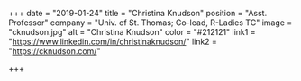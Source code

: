 +++
date = "2019-01-24"
title = "Christina Knudson"
position = "Asst. Professor"
company = "Univ. of St. Thomas; Co-lead, R-Ladies TC"
image = "cknudson.jpg"
alt = "Christina Knudson"
color = "#212121"
link1 = "https://www.linkedin.com/in/christinaknudson/"
link2 = "https://cknudson.com/"

+++
